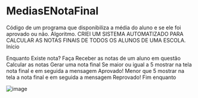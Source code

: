 # MediasENotaFinal
 Código de um programa que disponibiliza a média do aluno e se ele foi aprovado ou não.
 Algoritmo.
CRIEI UM SISTEMA AUTOMATIZADO PARA CALCULAR AS NOTAS FINAIS DE TODOS OS ALUNOS DE UMA ESCOLA.
Início

Enquanto Existe nota? Faça
Receber as notas de um aluno em questão
Calcular as notas
Gerar uma nota final
Se maior ou igual a 5 mostrar na tela nota final e em seguida a mensagem Aprovado!
Menor que 5 mostrar na tela a nota final e em seguida a mensagem Reprovado!
Fim enquanto

![image](https://user-images.githubusercontent.com/103973445/165199223-ee12f342-a309-410e-b622-a4e74aecbc72.png)
